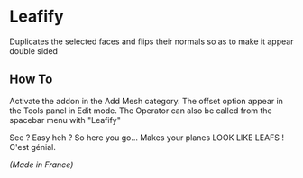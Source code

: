 Leafify
=======

Duplicates the selected faces and flips their normals so as to make it appear double sided

How To
------
Activate the addon in the Add Mesh category.
The offset option appear in the Tools panel in Edit mode.
The Operator can also be called from the spacebar menu with "Leafify"

See ? Easy heh ? So here you go... Makes your planes LOOK LIKE LEAFS !
C'est génial.

*(Made in France)*
